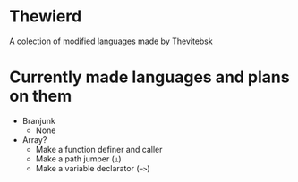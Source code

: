 # Thewierd
A colection of modified languages made by Thevitebsk
# Currently made languages and plans on them
* Branjunk
  * None
* Array?
  * Make a function definer and caller
  * Make a path jumper (`⊥`)
  * Make a variable declarator (`=>`)
